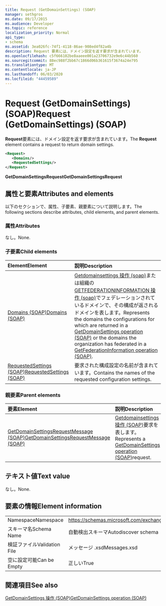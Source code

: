 ```yaml
---
title: Request (GetDomainSettings) (SOAP)
manager: sethgros
ms.date: 09/17/2015
ms.audience: Developer
ms.topic: reference
localization_priority: Normal
api_type:
- schema
ms.assetid: 3ea026fc-74f1-4118-86ae-908ed4f82a4b
description: Request 要素には、ドメイン設定を返す要求が含まれています。
ms.openlocfilehash: c5f666102be8aaeee001a23706732e9e6c44b560
ms.sourcegitcommit: 88ec988f2bb67c1866d06b361615f3674a24e795
ms.translationtype: MT
ms.contentlocale: ja-JP
ms.lasthandoff: 06/03/2020
ms.locfileid: "44459589"
---
```

# <a name="request-getdomainsettings-soap"></a><span data-ttu-id="b0856-103">Request (GetDomainSettings) (SOAP)</span><span class="sxs-lookup"><span data-stu-id="b0856-103">Request (GetDomainSettings) (SOAP)</span></span>

<span data-ttu-id="b0856-104">**Request**要素には、ドメイン設定を返す要求が含まれています。</span><span class="sxs-lookup"><span data-stu-id="b0856-104">The **Request** element contains a request to return domain settings.</span></span> 
  
```xml
<Request>
   <Domains/>
   <RequestedSettings/>
</Request>
```

 <span data-ttu-id="b0856-105">**GetDomainSettingsRequest**</span><span class="sxs-lookup"><span data-stu-id="b0856-105">**GetDomainSettingsRequest**</span></span>
## <a name="attributes-and-elements"></a><span data-ttu-id="b0856-106">属性と要素</span><span class="sxs-lookup"><span data-stu-id="b0856-106">Attributes and elements</span></span>

<span data-ttu-id="b0856-107">以下のセクションで、属性、子要素、親要素について説明します。</span><span class="sxs-lookup"><span data-stu-id="b0856-107">The following sections describe attributes, child elements, and parent elements.</span></span>
  
### <a name="attributes"></a><span data-ttu-id="b0856-108">属性</span><span class="sxs-lookup"><span data-stu-id="b0856-108">Attributes</span></span>

<span data-ttu-id="b0856-109">なし。</span><span class="sxs-lookup"><span data-stu-id="b0856-109">None.</span></span>
  
### <a name="child-elements"></a><span data-ttu-id="b0856-110">子要素</span><span class="sxs-lookup"><span data-stu-id="b0856-110">Child elements</span></span>

|<span data-ttu-id="b0856-111">**Element**</span><span class="sxs-lookup"><span data-stu-id="b0856-111">**Element**</span></span>|<span data-ttu-id="b0856-112">**説明**</span><span class="sxs-lookup"><span data-stu-id="b0856-112">**Description**</span></span>|
|:-----|:-----|
|[<span data-ttu-id="b0856-113">Domains (SOAP)</span><span class="sxs-lookup"><span data-stu-id="b0856-113">Domains (SOAP)</span></span>](domains-soap.md) <br/> |<span data-ttu-id="b0856-114">[Getdomainsettings 操作 (soap)](getdomainsettings-operation-soap.md)または組織の[GETFEDERATIONINFORMATION 操作 (soap)](getfederationinformation-operation-soap.md)でフェデレーションされているドメインで、その構成が返されるドメインを表します。</span><span class="sxs-lookup"><span data-stu-id="b0856-114">Represents the domains the configurations for which are returned in a [GetDomainSettings operation (SOAP)](getdomainsettings-operation-soap.md) or the domains the organization has federated in a [GetFederationInformation operation (SOAP)](getfederationinformation-operation-soap.md).</span></span>  <br/> |
|[<span data-ttu-id="b0856-115">RequestedSettings (SOAP)</span><span class="sxs-lookup"><span data-stu-id="b0856-115">RequestedSettings (SOAP)</span></span>](requestedsettings-soap.md) <br/> |<span data-ttu-id="b0856-116">要求された構成設定の名前が含まれています。</span><span class="sxs-lookup"><span data-stu-id="b0856-116">Contains the names of the requested configuration settings.</span></span>  <br/> |
   
### <a name="parent-elements"></a><span data-ttu-id="b0856-117">親要素</span><span class="sxs-lookup"><span data-stu-id="b0856-117">Parent elements</span></span>

|<span data-ttu-id="b0856-118">**要素**</span><span class="sxs-lookup"><span data-stu-id="b0856-118">**Element**</span></span>|<span data-ttu-id="b0856-119">**説明**</span><span class="sxs-lookup"><span data-stu-id="b0856-119">**Description**</span></span>|
|:-----|:-----|
|[<span data-ttu-id="b0856-120">GetDomainSettingsRequestMessage (SOAP)</span><span class="sxs-lookup"><span data-stu-id="b0856-120">GetDomainSettingsRequestMessage (SOAP)</span></span>](getdomainsettingsrequestmessage-soap.md) <br/> |<span data-ttu-id="b0856-121">[Getdomainsettings 操作 (SOAP)](getdomainsettings-operation-soap.md)要求を表します。</span><span class="sxs-lookup"><span data-stu-id="b0856-121">Represents a [GetDomainSettings operation (SOAP)](getdomainsettings-operation-soap.md)request.</span></span>  <br/> |
   
## <a name="text-value"></a><span data-ttu-id="b0856-122">テキスト値</span><span class="sxs-lookup"><span data-stu-id="b0856-122">Text value</span></span>

<span data-ttu-id="b0856-123">なし。</span><span class="sxs-lookup"><span data-stu-id="b0856-123">None.</span></span>
  
## <a name="element-information"></a><span data-ttu-id="b0856-124">要素の情報</span><span class="sxs-lookup"><span data-stu-id="b0856-124">Element information</span></span>

|||
|:-----|:-----|
|<span data-ttu-id="b0856-125">Namespace</span><span class="sxs-lookup"><span data-stu-id="b0856-125">Namespace</span></span>  <br/> |https://schemas.microsoft.com/exchange/2010/Autodiscover  <br/> |
|<span data-ttu-id="b0856-126">スキーマ名</span><span class="sxs-lookup"><span data-stu-id="b0856-126">Schema Name</span></span>  <br/> |<span data-ttu-id="b0856-127">自動検出スキーマ</span><span class="sxs-lookup"><span data-stu-id="b0856-127">Autodiscover schema</span></span>  <br/> |
|<span data-ttu-id="b0856-128">検証ファイル</span><span class="sxs-lookup"><span data-stu-id="b0856-128">Validation File</span></span>  <br/> |<span data-ttu-id="b0856-129">メッセージ .xsd</span><span class="sxs-lookup"><span data-stu-id="b0856-129">Messages.xsd</span></span>  <br/> |
|<span data-ttu-id="b0856-130">空に設定可能</span><span class="sxs-lookup"><span data-stu-id="b0856-130">Can be Empty</span></span>  <br/> |<span data-ttu-id="b0856-131">正しい</span><span class="sxs-lookup"><span data-stu-id="b0856-131">True</span></span>  <br/> |
   
## <a name="see-also"></a><span data-ttu-id="b0856-132">関連項目</span><span class="sxs-lookup"><span data-stu-id="b0856-132">See also</span></span>



[<span data-ttu-id="b0856-133">GetDomainSettings 操作 (SOAP)</span><span class="sxs-lookup"><span data-stu-id="b0856-133">GetDomainSettings operation (SOAP)</span></span>](getdomainsettings-operation-soap.md)

